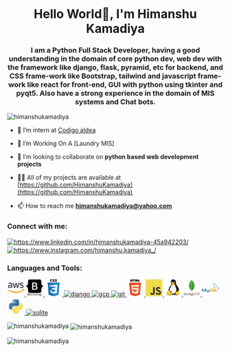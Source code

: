 <h1 align="center">Hello World👋, I'm Himanshu Kamadiya</h1>
<h3 align="center">
I am a Python Full Stack Developer, having a good understanding in the domain of core python dev, web dev with the framework like django, flask, pyramid, etc for backend, and CSS frame-work like Bootstrap, tailwind and javascript frame-work like react for front-end, GUI with python using tkinter and pyqt5. Also have a strong experience in the domain of MIS systems and Chat bots.</h3>

<p align="left"> <img src="https://komarev.com/ghpvc/?username=himanshukamadiya&label=Profile%20views&color=0e75b6&style=flat" alt="himanshukamadiya" /> </p>

- 🔭 I’m intern at [Codigo aldea](https://github.com/CodigoAldea)

- 🔭 I’m Working On A [Laundry MIS]

- 👯 I’m looking to collaborate on **python based web development projects**

- 👨‍💻 All of my projects are available at [https://github.com/HimanshuKamadiya](https://github.com/HimanshuKamadiya)

- 📫 How to reach me **himanshukamadiya@yahoo.com**

<h3 align="left">Connect with me:</h3>
<p align="left">
<a href="https://linkedin.com/in/https://www.linkedin.com/in/himanshukamadiya-45a942203/" target="blank"><img align="center" src="https://raw.githubusercontent.com/rahuldkjain/github-profile-readme-generator/master/src/images/icons/Social/linked-in-alt.svg" alt="https://www.linkedin.com/in/himanshukamadiya-45a942203/" height="30" width="40" /></a>
<a href="https://instagram.com/https://www.instagram.com/himanshu.kamadiya_/" target="blank"><img align="center" src="https://raw.githubusercontent.com/rahuldkjain/github-profile-readme-generator/master/src/images/icons/Social/instagram.svg" alt="https://www.instagram.com/himanshu.kamadiya_/" height="30" width="40" /></a>
</p>

<h3 align="left">Languages and Tools:</h3>
<p align="left"> <a href="https://aws.amazon.com" target="_blank" rel="noreferrer"> <img src="https://raw.githubusercontent.com/devicons/devicon/master/icons/amazonwebservices/amazonwebservices-original-wordmark.svg" alt="aws" width="40" height="40"/> </a> <a href="https://getbootstrap.com" target="_blank" rel="noreferrer"> <img src="https://raw.githubusercontent.com/devicons/devicon/master/icons/bootstrap/bootstrap-plain-wordmark.svg" alt="bootstrap" width="40" height="40"/> </a> <a href="https://www.w3schools.com/css/" target="_blank" rel="noreferrer"> <img src="https://raw.githubusercontent.com/devicons/devicon/master/icons/css3/css3-original-wordmark.svg" alt="css3" width="40" height="40"/> </a> <a href="https://www.djangoproject.com/" target="_blank" rel="noreferrer"> <img src="https://cdn.worldvectorlogo.com/logos/django.svg" alt="django" width="40" height="40"/> </a> <a href="https://cloud.google.com" target="_blank" rel="noreferrer"> <img src="https://www.vectorlogo.zone/logos/google_cloud/google_cloud-icon.svg" alt="gcp" width="40" height="40"/> </a> <a href="https://git-scm.com/" target="_blank" rel="noreferrer"> <img src="https://www.vectorlogo.zone/logos/git-scm/git-scm-icon.svg" alt="git" width="40" height="40"/> </a> <a href="https://www.w3.org/html/" target="_blank" rel="noreferrer"> <img src="https://raw.githubusercontent.com/devicons/devicon/master/icons/html5/html5-original-wordmark.svg" alt="html5" width="40" height="40"/> </a> <a href="https://developer.mozilla.org/en-US/docs/Web/JavaScript" target="_blank" rel="noreferrer"> <img src="https://raw.githubusercontent.com/devicons/devicon/master/icons/javascript/javascript-original.svg" alt="javascript" width="40" height="40"/> </a> <a href="https://www.linux.org/" target="_blank" rel="noreferrer"> <img src="https://raw.githubusercontent.com/devicons/devicon/master/icons/linux/linux-original.svg" alt="linux" width="40" height="40"/> </a> <a href="https://www.mongodb.com/" target="_blank" rel="noreferrer"> <img src="https://raw.githubusercontent.com/devicons/devicon/master/icons/mongodb/mongodb-original-wordmark.svg" alt="mongodb" width="40" height="40"/> </a> <a href="https://www.mysql.com/" target="_blank" rel="noreferrer"> <img src="https://raw.githubusercontent.com/devicons/devicon/master/icons/mysql/mysql-original-wordmark.svg" alt="mysql" width="40" height="40"/> </a> <a href="https://www.python.org" target="_blank" rel="noreferrer"> <img src="https://raw.githubusercontent.com/devicons/devicon/master/icons/python/python-original.svg" alt="python" width="40" height="40"/> </a> <a href="https://www.sqlite.org/" target="_blank" rel="noreferrer"> <img src="https://www.vectorlogo.zone/logos/sqlite/sqlite-icon.svg" alt="sqlite" width="40" height="40"/> </a> </p>

<p><img align="left" src="https://github-readme-stats.vercel.app/api/top-langs?username=himanshukamadiya&show_icons=true&locale=en&layout=compact" alt="himanshukamadiya" /></p>

<p>&nbsp;<img align="center" src="https://github-readme-stats.vercel.app/api?username=himanshukamadiya&show_icons=true&locale=en" alt="himanshukamadiya" /></p>

<p><img align="center" src="https://github-readme-streak-stats.herokuapp.com/?user=himanshukamadiya&" alt="himanshukamadiya" /></p>
